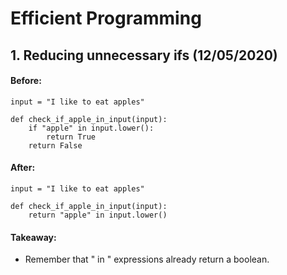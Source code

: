 # Efficient Programming

## 1. Reducing unnecessary ifs (12/05/2020)

#### Before:

````
input = "I like to eat apples"

def check_if_apple_in_input(input):
	if "apple" in input.lower():
		return True
	return False
````

#### After:

````
input = "I like to eat apples"

def check_if_apple_in_input(input):
	return "apple" in input.lower()
````

#### Takeaway:
* Remember that "<VALUE> in <VARIABLE>" expressions already return a boolean.

